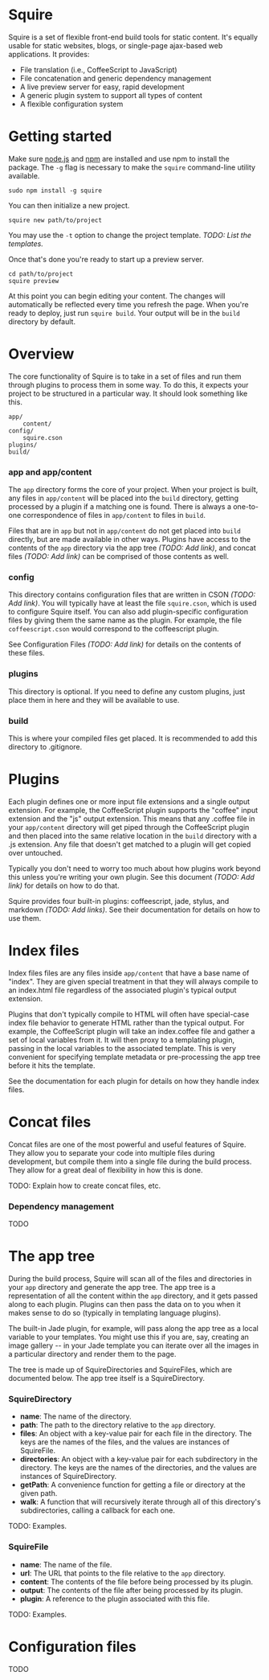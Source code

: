 # Squire #

Squire is a set of flexible front-end build tools for static content. It's equally usable for static websites, blogs, or single-page ajax-based web applications. It provides:

* File translation (i.e., CoffeeScript to JavaScript)
* File concatenation and generic dependency management
* A live preview server for easy, rapid development
* A generic plugin system to support all types of content
* A flexible configuration system


# Getting started #

Make sure [node.js](http://nodejs.org/) and [npm](http://npmjs.org/) are installed and use npm to install the package. The `-g` flag is necessary to make the `squire` command-line utility available.

```
sudo npm install -g squire
```

You can then initialize a new project.

```
squire new path/to/project
```

You may use the `-t` option to change the project template. *TODO: List the templates.*

Once that's done you're ready to start up a preview server.

```
cd path/to/project
squire preview
```

At this point you can begin editing your content. The changes will automatically be reflected every time you refresh the page. When you're ready to deploy, just run `squire build`. Your output will be in the `build` directory by default.


# Overview #

The core functionality of Squire is to take in a set of files and run them through plugins to process them in some way. To do this, it expects your project to be structured in a particular way. It should look something like this.

```
app/
	content/
config/
	squire.cson
plugins/
build/
```

### app and app/content ###

The `app` directory forms the core of your project. When your project is built, any files in `app/content` will be placed into the `build` directory, getting processed by a plugin if a matching one is found. There is always a one-to-one correspondence of files in `app/content` to files in `build`.

Files that are in `app` but not in `app/content` do not get placed into `build` directly, but are made available in other ways. Plugins have access to the contents of the `app` directory via the app tree *(TODO: Add link)*, and concat files *(TODO: Add link)* can be comprised of those contents as well.

### config ###

This directory contains configuration files that are written in CSON *(TODO: Add link)*. You will typically have at least the file `squire.cson`, which is used to configure Squire itself. You can also add plugin-specific configuration files by giving them the same name as the plugin. For example, the file `coffeescript.cson` would correspond to the coffeescript plugin.

See Configuration Files *(TODO: Add link)* for details on the contents of these files.

### plugins ###

This directory is optional. If you need to define any custom plugins, just place them in here and they will be available to use.

### build ###

This is where your compiled files get placed. It is recommended to add this directory to .gitignore.


# Plugins #

Each plugin defines one or more input file extensions and a single output extension. For example, the CoffeeScript plugin supports the "coffee" input extension and the "js" output extension. This means that any .coffee file in your `app/content` directory will get piped through the CoffeeScript plugin and then placed into the same relative location in the `build` directory with a .js extension. Any file that doesn't get matched to a plugin will get copied over untouched.

Typically you don't need to worry too much about how plugins work beyond this unless you're writing your own plugin. See this document *(TODO: Add link)* for details on how to do that.

Squire provides four built-in plugins: coffeescript, jade, stylus, and markdown *(TODO: Add links)*. See their documentation for details on how to use them.


# Index files #

Index files files are any files inside `app/content` that have a base name of "index". They are given special treatment in that they will always compile to an index.html file regardless of the associated plugin's typical output extension.

Plugins that don't typically compile to HTML will often have special-case index file behavior to generate HTML rather than the typical output. For example, the CoffeeScript plugin will take an index.coffee file and gather a set of local variables from it. It will then proxy to a templating plugin, passing in the local variables to the associated template. This is very convenient for specifying template metadata or pre-processing the app tree before it hits the template.

See the documentation for each plugin for details on how they handle index files.


# Concat files #

Concat files are one of the most powerful and useful features of Squire. They allow you to separate your code into multiple files during development, but compile them into a single file during the build process. They allow for a great deal of flexibility in how this is done.

TODO: Explain how to create concat files, etc.

### Dependency management ###

TODO


# The app tree #

During the build process, Squire will scan all of the files and directories in your `app` directory and generate the app tree. The app tree is a representation of all the content within the `app` directory, and it gets passed along to each plugin. Plugins can then pass the data on to you when it makes sense to do so (typically in templating language plugins).

The built-in Jade plugin, for example, will pass along the app tree as a local variable to your templates. You might use this if you are, say, creating an image gallery -- in your Jade template you can iterate over all the images in a particular directory and render them to the page.

The tree is made up of SquireDirectories and SquireFiles, which are documented below. The app tree itself is a SquireDirectory.

### SquireDirectory ###

* __name__: The name of the directory.
* __path__: The path to the directory relative to the `app` directory.
* __files__: An object with a key-value pair for each file in the directory. The keys are the names of the files, and the values are instances of SquireFile.
* __directories__: An object with a key-value pair for each subdirectory in the directory. The keys are the names of the directories, and the values are instances of SquireDirectory.
* __getPath__: A convenience function for getting a file or directory at the given path.
* __walk__: A function that will recursively iterate through all of this directory's subdirectories, calling a callback for each one.

TODO: Examples.

### SquireFile ###

* __name__: The name of the file.
* __url__: The URL that points to the file relative to the `app` directory.
* __content__: The contents of the file before being processed by its plugin.
* __output__: The contents of the file after being processed by its plugin.
* __plugin__: A reference to the plugin associated with this file.

TODO: Examples.


# Configuration files #

TODO

